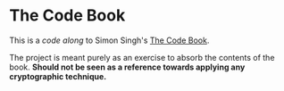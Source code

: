 # The Code Book

This is a _code along_ to Simon Singh's
[The Code Book](https://simonsingh.net/books/the-code-book/).

The project is meant purely as an exercise to absorb the contents of the book.
**Should not be seen as a reference towards applying any cryptographic technique.**

